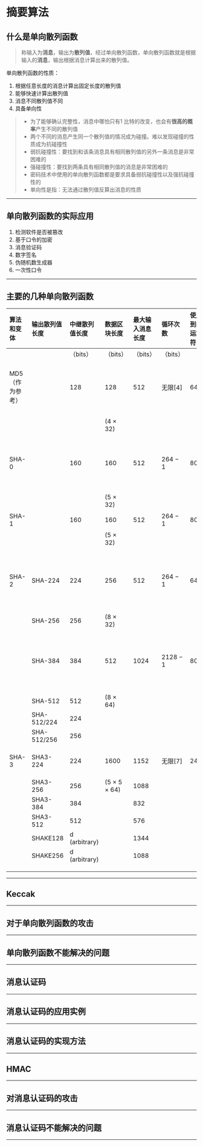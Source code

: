 # 摘要算法

## 什么是单向散列函数

> 称输入为**消息**，输出为**散列值**，经过单向散列函数，单向散列函数就是根据输入的**消息**，输出根据消息计算出来的散列值。

单向散列函数的性质：

1. 根据任意长度的消息计算出固定长度的散列值
2. 能够快速计算出散列值
3. 消息不同散列值不同
4. 具备单向性

> * 为了能够确认完整性，消息中哪怕只有1 比特的改变，也会有**很高的概率**产生不同的散列值
> * 两个不同的消息产生同一个散列值的情况成为碰撞。难以发现碰撞的性质成为抗碰撞性
> * 弱抗碰撞性：要找到和该条消息具有相同散列值的另外一条消息是非常困难的
> * 强碰撞性：要找到两条具有相同散列值的消息是非常困难的
> * 密码技术中使用的单向散列函数都是要求具备弱抗碰撞性以及强抗碰撞性的
> * 单向性是指：无法通过散列值反算出消息的性质

---

## 单向散列函数的实际应用

1. 检测软件是否被篡改
2. 基于口令的加密
3. 消息验证码
4. 数字签名
5. 伪随机数生成器
6. 一次性口令

---

## 主要的几种单向散列函数




| 算法和变体 | 输出散列值长度 | 中继散列值长度 | 数据区块长度 | 最大输入消息长度 | 循环次数 | 使用到的运算符 | 碰撞攻击 | 性能示例[3] |
| :--- | :--- |:--- |:--- |:--- |:--- |:--- |:--- |:--- |
|  |  | （bits） | （bits） | （bits） | （bits） |  |  | （bits） | (MiB/s) |
| MD5（作为参考） |  | 128 | 128 | 512 | 无限[4] | 64 | And, Xor, Rot, Add (mod 232), Or | <64 | 335 |
|  |  |  | (4 × 32) |  |  |  |  | （发现碰撞） |  |
| SHA-0 |  | 160 | 160 | 512 | 264 − 1 | 80 | And, Xor, Rot, Add (mod 232), Or | <80 | - |
|  |  |  | (5 × 32) |  |  |  |  | （发现碰撞） |  |
| SHA-1 |  | 160 | 160 | 512 | 264 − 1 | 80 |  | <80[5] | 192 |
|  |  |  | (5 × 32) |  |  |  |  | （发现碰撞[6]） |  |
| SHA-2 | SHA-224 | 224 | 256 | 512 | 264 − 1 | 64 | And, Xor, Rot, Add (mod 232), Or, Shr | 112 | 139 |
|  | SHA-256 | 256 | (8 × 32) |  |  |  |  | 128 |  |
|  | SHA-384 | 384 | 512 | 1024 | 2128 − 1 | 80 | And, Xor, Rot, Add (mod 264), Or, Shr | 192 | 154 |
|  | SHA-512 | 512 | (8 × 64) |  |  |  |  | 256 |  |
|  | SHA-512/224 | 224 |  |  |  |  |  | 112 |  |
|  | SHA-512/256 | 256 |  |  |  |  |  | 128 |  |
| SHA-3 | SHA3-224 | 224 | 1600 | 1152 | 无限[7] | 24[8] | And, Xor, Rot, Not | 112 | - |
|  | SHA3-256 | 256 | (5 × 5 × 64) | 1088 |  |  |  | 128 |  |
|  | SHA3-384 | 384 |  | 832 |  |  |  | 192 |  |
|  | SHA3-512 | 512 |  | 576 |  |  |  | 256 |  |
|  | SHAKE128 | d (arbitrary) |  | 1344 |  |  |  | min(d/2, 128) | - |
|  | SHAKE256 | d (arbitrary) |  | 1088 |  |  |  | min(d/2, 256) |  |
|  |  |  |  |  |  |  |  |  |  |
|  |  |  |  |  |  |  |  |  |  |
|  |

---

## Keccak

---

## 对于单向散列函数的攻击

---

## 单向散列函数不能解决的问题

---

## 消息认证码

---

## 消息认证码的应用实例

---

## 消息认证码的实现方法

---

## HMAC

---

## 对消息认证码的攻击

---

## 消息认证码不能解决的问题

---



